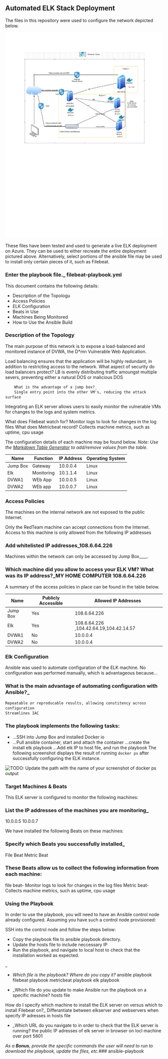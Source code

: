 ## Automated ELK Stack Deployment

The files in this repository were used to configure the network depicted below.

![TODO: Update the path with the name of your diagram](diagram_1.png)

These files have been tested and used to generate a live ELK deployment on Azure. They can be used to either recreate the entire deployment pictured above. Alternatively, select portions of the ansible file may be used to install only certain pieces of it, such as Filebeat.

###  Enter the playbook file._  filebeat-playbook.yml

This document contains the following details:
- Description of the Topologu
- Access Policies
- ELK Configuration
- Beats in Use
- Machines Being Monitored
- How to Use the Ansible Build


### Description of the Topology

The main purpose of this network is to expose a load-balanced and monitored instance of DVWA, the D*mn Vulnerable Web Application.

Load balancing ensures that the application will be highly redundant, in addition to restricting access to the network.
	What aspect of security do load balancers protect? 
         LB is evenly distributing traffic amoungst multiple severs, preventing either a natural DOS or malicious DOS 


	    What is the advantage of a jump box?_
        Single entry point into the other VM's, reducing the attack surface

Integrating an ELK server allows users to easily monitor the vulnerable VMs for changes to the logs and system metrics.

 What does Filebeat watch for? Monitor logs to look for changes in the log files
 What does Metricbeat record? Collects machine metrics, such as
 uptime, cpu usage 

The configuration details of each machine may be found below.
_Note: Use the [Markdown Table Generator](http://www.tablesgenerator.com/markdown_tables) to add/remove values from the table_.

| Name      | Function           | IP Address      | Operating System |
|---------- |----------          |------------     |------------------|
| Jump Box  | Gateway            | 10.0.0.4        | Linux            |
| Elk       | Monitoring         | 10.1.1.4        | Linux            |
| DVWA1     | WEb App            | 10.0.0.5        | Linux            |
| DVWA2     | WEb app            | 10.0.0.7        | Linux            |

### Access Policies

The machines on the internal network are not exposed to the public Internet. 

Only the RedTeam machine can accept connections from the Internet. Access to this machine is only allowed from the following IP addresses
### Add whitelisted IP addresses_108.6.64.226

Machines within the network can only be accessed by Jump Box____.
### Which machine did you allow to access your ELK VM? What was its IP address?_MY HOME COMPUTER 108.6.64.226

A summary of the access policies in place can be found in the table below.

| Name        | Publicly Accessible    | Allowed IP Addresses |
|----------   |---------------------   |----------------------
|Jump Box     | Yes                    |  108.6.64.226        
|Elk          | Yes                    |  108.6.64.226 ,104.42.64.19,104.42.14.57 
|DVWA1        | No                     |  10.0.0.4                               
|DVWA2        | No                     |  10.0.0.4            

### Elk Configuration

Ansible was used to automate configuration of the ELK machine. No configuration was performed manually, which is advantageous because...
### What is the main advantage of automating configuration with Ansible?_
    Repeatable or reproducable results, allowing constitency across configuration
    Streamlines IAC

### The playbook implements the following tasks:
 - ...SSH into Jump Box and installed Docker io
- ...Pull ansible container, start and attach the container
  ...create the install elk playbook
  ...Add elk IP to host file, and run the playbook
The following screenshot displays the result of running `docker ps` after successfully configuring the ELK instance.

![TODO: Update the path with the name of your screenshot of docker ps output](Images/docker_ps_output.png)

### Target Machines & Beats
This ELK server is configured to monitor the following machines:
### List the IP addresses of the machines you are monitoring_
10.0.0.5 10.0.0.7

We have installed the following Beats on these machines:
### Specify which Beats you successfully installed_
File Beat
Metric Beat

### These Beats allow us to collect the following information from each machine:
file beat-
Monitor logs to look for changes in the log files
Metric beat-
Collects machine metrics, such as
 uptime, cpu usage 
### Using the Playbook
In order to use the playbook, you will need to have an Ansible control node already configured. Assuming you have such a control node provisioned: 

SSH into the control node and follow the steps below:
- Copy the playbook file to ansible playbook directory.
- Update the hosts file to include neccessary IP
- Run the playbook, and navigate to local host to check that the installation worked as expected.

_
- _Which file is the playbook? Where do you copy it?_
ansible playbook filebeat playbook metricbeat playbook elk playbook

- _Which file do you update to make Ansible run the playbook on a specific machine? 
hosts file

 How do I specify which machine to install the ELK server on versus which to install Filebeat on?_
  Differantiate between elkserver and webservers when specify IP adresses in  hosts file 

- _Which URL do you navigate to in order to check that the ELK server is running?
    the public IP adresses of elk server in browser on locl machine over port 5601

_As a **Bonus**, provide the specific commands the user will need to run to download the playbook, update the files, etc._###
 ansible-playbook <playbook name> 
